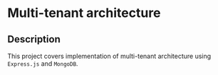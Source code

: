 # Multi-tenant architecture

## Description

This project covers implementation of multi-tenant architecture using `Express.js` and `MongoDB`.